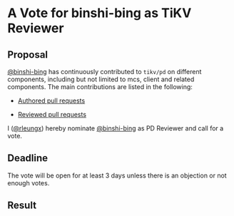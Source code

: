 # A Vote for binshi-bing as TiKV Reviewer

## Proposal

[@binshi-bing](https://github.com/binshi-bing) has continuously contributed to `tikv/pd` on different components, including but not limited to mcs, client and related components. The main contributions are listed in the following:

* [Authored pull requests](https://github.com/tikv/pd/pulls?q=is%3Apr+author%3Abinshi-bing+is%3Amerged)

* [Reviewed pull requests](https://github.com/tikv/pd/pulls?q=is%3Apr+reviewed-by%3Abinshi-bing)

I ([@rleungx](https://github.com/rleungx)) hereby nominate [@binshi-bing](https://github.com/binshi-bing) as PD Reviewer and call for a vote.

## Deadline

The vote will be open for at least 3 days unless there is an objection or not enough votes.

## Result
